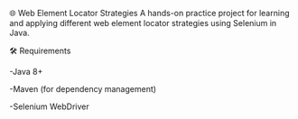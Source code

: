 🌐 Web Element Locator Strategies
A hands-on practice project for learning and applying different web element locator strategies using Selenium in Java.

🛠 Requirements

-Java 8+

-Maven (for dependency management)

-Selenium WebDriver
